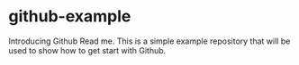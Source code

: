 # github-example
Introducing Github
Read me.
This is a simple example repository that will be used to show how to get start with Github.
